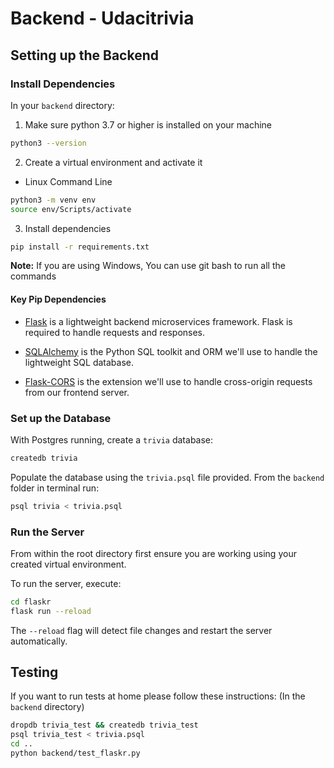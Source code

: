 # Backend - Udacitrivia

## Setting up the Backend

### Install Dependencies
In your `backend` directory:

1. Make sure python 3.7 or higher is installed on your machine
```bash
python3 --version
```
2. Create a virtual environment and activate it
- Linux Command Line
```bash
python3 -m venv env
source env/Scripts/activate
```
3. Install dependencies
```bash
pip install -r requirements.txt
```
**Note:** If you are using Windows, You can use git bash to run all the commands

#### Key Pip Dependencies

- [Flask](http://flask.pocoo.org/) is a lightweight backend microservices framework. Flask is required to handle requests and responses.

- [SQLAlchemy](https://www.sqlalchemy.org/) is the Python SQL toolkit and ORM we'll use to handle the lightweight SQL database. 

- [Flask-CORS](https://flask-cors.readthedocs.io/en/latest/#) is the extension we'll use to handle cross-origin requests from our frontend server.

### Set up the Database

With Postgres running, create a `trivia` database:

```bash
createdb trivia
```

Populate the database using the `trivia.psql` file provided. From the `backend` folder in terminal run:

```bash
psql trivia < trivia.psql
```

### Run the Server

From within the root directory first ensure you are working using your created virtual environment.

To run the server, execute:

```bash
cd flaskr
flask run --reload
```

The `--reload` flag will detect file changes and restart the server automatically.


## Testing
If you want to run tests at home please follow these instructions:
(In the `backend` directory)
```bash
dropdb trivia_test && createdb trivia_test
psql trivia_test < trivia.psql
cd ..
python backend/test_flaskr.py
```
